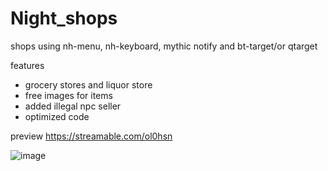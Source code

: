 # Night_shops
shops using nh-menu, nh-keyboard, mythic notify and bt-target/or qtarget

features
* grocery stores and liquor store
* free images for items
* added illegal npc seller
* optimized code

preview
https://streamable.com/ol0hsn

![image](https://user-images.githubusercontent.com/73905724/128665733-f9bb0570-796a-48f4-9438-aeee867debae.png)






